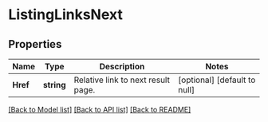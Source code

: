 # ListingLinksNext

## Properties
Name | Type | Description | Notes
------------ | ------------- | ------------- | -------------
**Href** | **string** | Relative link to next result page. | [optional] [default to null]

[[Back to Model list]](../README.md#documentation-for-models) [[Back to API list]](../README.md#documentation-for-api-endpoints) [[Back to README]](../README.md)

